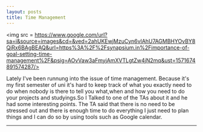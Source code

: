 ```yaml
---
layout: posts
title: Time Management
---
```

<img src = https://www.google.com/url?sa=i&source=images&cd=&ved=2ahUKEwjMzuCyn6vlAhU7AGMBHYOvBY8QjRx6BAgBEAQ&url=https%3A%2F%2Fsynapsium.in%2Fimportance-of-goal-setting-time-management%2F&psig=AOvVaw3aFmyjAmXVTLgtZw4jN2mq&ust=1571674891574287/>

Lately I've been runnung into the issue of time management. Because it's my first semester of uni it's hard to keep track of what you exactly need to do when nobody is there to tell you what,when and how you need to do your projects and studyings.So I Talked to one of the TAs about it and he had some interesting points. The TA said that there is no need to be stressed out and there is enough time to do everything I just need to plan things and I can do so by using tools such as Google calendar.




---